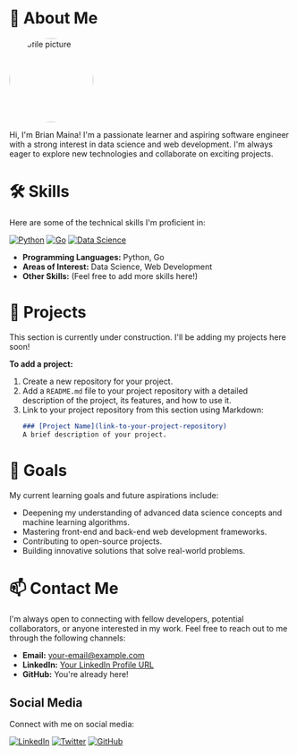 # 👋 About Me

<!-- TODO: Replace this with your actual profile picture URL -->
<img src="https://via.placeholder.com/150" alt="profile picture" width="150" height="150" style="border-radius:50%">

Hi, I'm Brian Maina! I'm a passionate learner and aspiring software engineer with a strong interest in data science and web development. I'm always eager to explore new technologies and collaborate on exciting projects.

# 🛠️ Skills

Here are some of the technical skills I'm proficient in:

[![Python](https://img.shields.io/badge/Python-3776AB?style=for-the-badge&logo=python&logoColor=white)](https://www.python.org/)
[![Go](https://img.shields.io/badge/Go-00ADD8?style=for-the-badge&logo=go&logoColor=white)](https://golang.org/)
[![Data Science](https://img.shields.io/badge/Data%20Science-F37726?style=for-the-badge&logo=jupyter&logoColor=white)](https://#) <!-- Replace # with a relevant link -->

*   **Programming Languages:** Python, Go
*   **Areas of Interest:** Data Science, Web Development
*   **Other Skills:** (Feel free to add more skills here!)

<!-- You can find more badges and customize them at https://shields.io/ -->

# 🚀 Projects

This section is currently under construction. I'll be adding my projects here soon!

**To add a project:**

1.  Create a new repository for your project.
2.  Add a `README.md` file to your project repository with a detailed description of the project, its features, and how to use it.
3.  Link to your project repository from this section using Markdown:
    ```markdown
    ### [Project Name](link-to-your-project-repository)
    A brief description of your project.
    ```

# 🎯 Goals

My current learning goals and future aspirations include:

*   Deepening my understanding of advanced data science concepts and machine learning algorithms.
*   Mastering front-end and back-end web development frameworks.
*   Contributing to open-source projects.
*   Building innovative solutions that solve real-world problems.

# 📫 Contact Me

I'm always open to connecting with fellow developers, potential collaborators, or anyone interested in my work. Feel free to reach out to me through the following channels:

*   **Email:** [your-email@example.com](mailto:your-email@example.com)
*   **LinkedIn:** [Your LinkedIn Profile URL](https://www.linkedin.com/in/your-profile/)
*   **GitHub:** You're already here!

## Social Media

Connect with me on social media:

[![LinkedIn](https://img.shields.io/badge/LinkedIn-0077B5?style=for-the-badge&logo=linkedin&logoColor=white)](https://www.linkedin.com/in/YOUR_LINKEDIN_PROFILE) <!-- Replace YOUR_LINKEDIN_PROFILE with your actual LinkedIn profile name -->
[![Twitter](https://img.shields.io/badge/Twitter-1DA1F2?style=for-the-badge&logo=twitter&logoColor=white)](https://twitter.com/YOUR_TWITTER_HANDLE) <!-- Replace YOUR_TWITTER_HANDLE with your actual Twitter handle -->
[![GitHub](https://img.shields.io/badge/GitHub-181717?style=for-the-badge&logo=github&logoColor=white)](https://github.com/YOUR_GITHUB_USERNAME) <!-- Replace YOUR_GITHUB_USERNAME with your actual GitHub username -->

<!-- Remember to replace the placeholder URLs (e.g., YOUR_LINKEDIN_PROFILE) with your actual profile links! -->

<!---
BrianMaina01/BrianMaina01 is a ✨ special ✨ repository because its `README.md` (this file) appears on your GitHub profile.
You can click the Preview link to take a look at your changes.
--->
